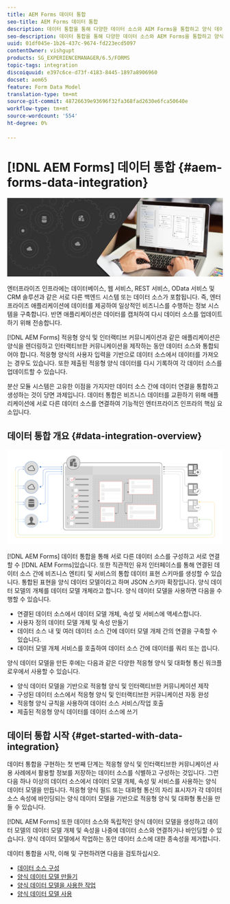 ```yaml
---
title: AEM Forms 데이터 통합
seo-title: AEM Forms 데이터 통합
description: 데이터 통합을 통해 다양한 데이터 소스와 AEM Forms을 통합하고 양식 데이터 모델을 작성하여 적응형 양식 및 인터랙티브한 커뮤니케이션을 만들고 사용할 수 있습니다.
seo-description: 데이터 통합을 통해 다양한 데이터 소스와 AEM Forms을 통합하고 양식 데이터 모델을 작성하여 적응형 양식 및 인터랙티브한 커뮤니케이션을 만들고 사용할 수 있습니다.
uuid: 01df045e-1b26-437c-9674-fd223ecd5097
contentOwner: vishgupt
products: SG_EXPERIENCEMANAGER/6.5/FORMS
topic-tags: integration
discoiquuid: e397c6ce-d73f-4183-8445-1897a8906960
docset: aem65
feature: Form Data Model
translation-type: tm+mt
source-git-commit: 48726639e93696f32fa368fad2630e6fca50640e
workflow-type: tm+mt
source-wordcount: '554'
ht-degree: 0%

---
```



# [!DNL AEM Forms] 데이터 통합  {#aem-forms-data-integration}

![](do-not-localize/data-integeration.png)

엔터프라이즈 인프라에는 데이터베이스, 웹 서비스, REST 서비스, OData 서비스 및 CRM 솔루션과 같은 서로 다른 백엔드 시스템 또는 데이터 소스가 포함됩니다. 즉, 엔터프라이즈 애플리케이션에 데이터를 제공하여 일상적인 비즈니스를 수행하는 정보 시스템을 구축합니다. 반면 애플리케이션은 데이터를 캡처하여 다시 데이터 소스를 업데이트하기 위해 전송합니다.

[!DNL AEM Forms] 적응형 양식 및 인터랙티브 커뮤니케이션과 같은 애플리케이션은 양식을 렌더링하고 인터랙티브한 커뮤니케이션을 제작하는 동안 데이터 소스와 통합되어야 합니다. 적응형 양식의 사용자 입력을 기반으로 데이터 소스에서 데이터를 가져오는 경우도 있습니다. 또한 제출된 적응형 양식 데이터를 다시 기록하여 각 데이터 소스를 업데이트할 수 있습니다.

분산 모듈 시스템은 고유한 이점을 가지지만 데이터 소스 간에 데이터 연결을 통합하고 생성하는 것이 당면 과제입니다. 데이터 통합은 비즈니스 데이터를 교환하기 위해 애플리케이션에 서로 다른 데이터 소스를 연결하여 기능적인 엔터프라이즈 인프라의 핵심 요소입니다.

## 데이터 통합 개요 {#data-integration-overview}

![aem-forms-data-integration](assets/aem-forms-data-integeration.png)

[!DNL AEM Forms] 데이터 통합을 통해 서로 다른 데이터 소스를 구성하고 서로 연결할 수  [!DNL AEM Forms]있습니다. 또한 직관적인 유저 인터페이스를 통해 연결된 데이터 소스 간에 비즈니스 엔티티 및 서비스의 통합 데이터 표현 스키마를 생성할 수 있습니다. 통합된 표현을 양식 데이터 모델이라고 하며 JSON 스키마 확장입니다. 양식 데이터 모델의 개체를 데이터 모델 개체라고 합니다. 양식 데이터 모델을 사용하면 다음을 수행할 수 있습니다.

* 연결된 데이터 소스에서 데이터 모델 개체, 속성 및 서비스에 액세스합니다.
* 사용자 정의 데이터 모델 개체 및 속성 만들기
* 데이터 소스 내 및 여러 데이터 소스 간에 데이터 모델 개체 간의 연결을 구축할 수 있습니다.
* 데이터 모델 개체 서비스를 호출하여 데이터 소스 간에 데이터를 쿼리 또는 씁니다.

양식 데이터 모델을 만든 후에는 다음과 같은 다양한 적응형 양식 및 대화형 통신 워크플로우에서 사용할 수 있습니다.

* 양식 데이터 모델을 기반으로 적응형 양식 및 인터랙티브한 커뮤니케이션 제작
* 구성된 데이터 소스에서 적응형 양식 및 인터랙티브한 커뮤니케이션 자동 완성
* 적응형 양식 규칙을 사용하여 데이터 소스 서비스/작업 호출
* 제출된 적응형 양식 데이터를 데이터 소스에 쓰기

## 데이터 통합 시작 {#get-started-with-data-integration}

데이터 통합을 구현하는 첫 번째 단계는 적응형 양식 및 인터랙티브한 커뮤니케이션 사용 사례에서 활용할 정보를 저장하는 데이터 소스를 식별하고 구성하는 것입니다. 그런 다음 하나 이상의 데이터 소스에서 데이터 모델 개체, 속성 및 서비스를 사용하는 양식 데이터 모델을 만듭니다. 적응형 양식 필드 또는 대화형 통신의 자리 표시자가 각 데이터 소스 속성에 바인딩되는 양식 데이터 모델을 기반으로 적응형 양식 및 대화형 통신을 만들 수 있습니다.

[!DNL AEM Forms] 또한 데이터 소스와 독립적인 양식 데이터 모델을 생성하고 데이터 모델의 데이터 모델 개체 및 속성을 나중에 데이터 소스와 연결하거나 바인딩할 수 있습니다. 양식 데이터 모델에서 작업하는 동안 데이터 소스에 대한 종속성을 제거합니다.

데이터 통합을 시작, 이해 및 구현하려면 다음을 검토하십시오.

* [데이터 소스 구성](../../forms/using/configure-data-sources.md)
* [양식 데이터 모델 만들기](../../forms/using/create-form-data-models.md)
* [양식 데이터 모델을 사용한 작업](../../forms/using/work-with-form-data-model.md)
* [양식 데이터 모델 사용](../../forms/using/using-form-data-model.md)

